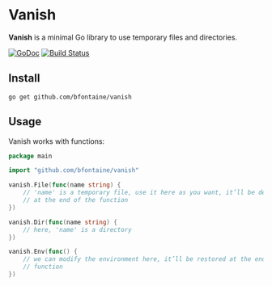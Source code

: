 # Vanish

**Vanish** is a minimal Go library to use temporary files and directories.

[![GoDoc](https://godoc.org/github.com/bfontaine/vanish?status.svg)](https://godoc.org/github.com/bfontaine/vanish/vanish)
[![Build Status](https://travis-ci.org/bfontaine/vanish.svg?branch=master)](https://travis-ci.org/bfontaine/vanish)

## Install

    go get github.com/bfontaine/vanish

## Usage

Vanish works with functions:

```go
package main

import "github.com/bfontaine/vanish"

vanish.File(func(name string) {
    // 'name' is a temporary file, use it here as you want, it’ll be deleted
    // at the end of the function
})

vanish.Dir(func(name string) {
    // here, 'name' is a directory
})

vanish.Env(func() {
    // we can modify the environment here, it’ll be restored at the end of the
    // function
})
```
